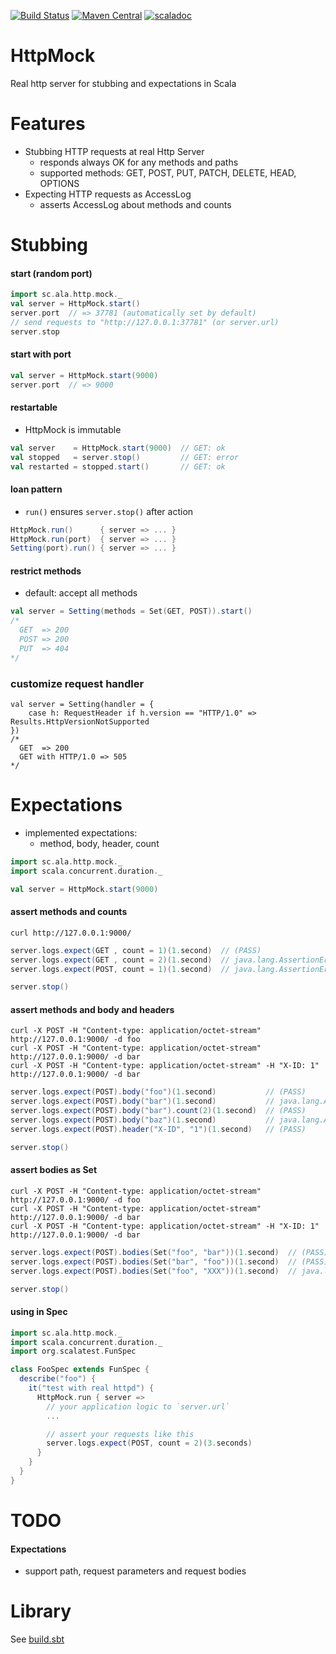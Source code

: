 [![Build Status](https://travis-ci.org/maiha/http-mock.svg?branch=master)](https://travis-ci.org/maiha/http-mock)
[![Maven Central](https://maven-badges.herokuapp.com/maven-central/sc.ala/http-mock_2.11/badge.svg)](https://maven-badges.herokuapp.com/maven-central/sc.ala/http-mock_2.11)
[![scaladoc](http://javadoc-badge.appspot.com/sc.ala/http-mock_2.11.svg?label=scaladoc)](http://javadoc-badge.appspot.com/sc.ala/http-mock_2.11)


# HttpMock

Real http server for stubbing and expectations in Scala

Features
========

- Stubbing HTTP requests at real Http Server
  - responds always OK for any methods and paths
  - supported methods: GET, POST, PUT, PATCH, DELETE, HEAD, OPTIONS
- Expecting HTTP requests as AccessLog
  - asserts AccessLog about methods and counts

Stubbing
========

#### start (random port)

```scala
import sc.ala.http.mock._
val server = HttpMock.start()
server.port  // => 37781 (automatically set by default)
// send requests to "http://127.0.0.1:37781" (or server.url)
server.stop
```

#### start with port

```scala
val server = HttpMock.start(9000)
server.port  // => 9000
```

#### restartable

- HttpMock is immutable

```scala
val server    = HttpMock.start(9000)  // GET: ok
val stopped   = server.stop()         // GET: error
val restarted = stopped.start()       // GET: ok
```

#### loan pattern

- `run()` ensures `server.stop()` after action

```scala
HttpMock.run()      { server => ... }
HttpMock.run(port)  { server => ... }
Setting(port).run() { server => ... }
```

#### restrict methods

- default: accept all methods

```scala
val server = Setting(methods = Set(GET, POST)).start()
/*
  GET  => 200
  POST => 200
  PUT  => 404
*/
```

### customize request handler

```
val server = Setting(handler = {
    case h: RequestHeader if h.version == "HTTP/1.0" => Results.HttpVersionNotSupported
})
/*
  GET  => 200
  GET with HTTP/1.0 => 505
*/
```

Expectations
============

- implemented expectations:
  - method, body, header, count

```scala
import sc.ala.http.mock._
import scala.concurrent.duration._

val server = HttpMock.start(9000)
```

#### assert methods and counts

```shell
curl http://127.0.0.1:9000/
```

```scala
server.logs.expect(GET , count = 1)(1.second)  // (PASS)
server.logs.expect(GET , count = 2)(1.second)  // java.lang.AssertionError
server.logs.expect(POST, count = 1)(1.second)  // java.lang.AssertionError

server.stop()
```

#### assert methods and body and headers

```shell
curl -X POST -H "Content-type: application/octet-stream" http://127.0.0.1:9000/ -d foo
curl -X POST -H "Content-type: application/octet-stream" http://127.0.0.1:9000/ -d bar
curl -X POST -H "Content-type: application/octet-stream" -H "X-ID: 1" http://127.0.0.1:9000/ -d bar
```

```scala
server.logs.expect(POST).body("foo")(1.second)           // (PASS)
server.logs.expect(POST).body("bar")(1.second)           // java.lang.AssertionError
server.logs.expect(POST).body("bar").count(2)(1.second)  // (PASS)
server.logs.expect(POST).body("baz")(1.second)           // java.lang.AssertionError
server.logs.expect(POST).header("X-ID", "1")(1.second)   // (PASS)

server.stop()
```

#### assert bodies as Set

```shell
curl -X POST -H "Content-type: application/octet-stream" http://127.0.0.1:9000/ -d foo
curl -X POST -H "Content-type: application/octet-stream" http://127.0.0.1:9000/ -d bar
curl -X POST -H "Content-type: application/octet-stream" -H "X-ID: 1" http://127.0.0.1:9000/ -d bar
```

```scala
server.logs.expect(POST).bodies(Set("foo", "bar"))(1.second)  // (PASS)
server.logs.expect(POST).bodies(Set("bar", "foo"))(1.second)  // (PASS)
server.logs.expect(POST).bodies(Set("foo", "XXX"))(1.second)  // java.lang.AssertionError

server.stop()
```

#### using in Spec

```scala
import sc.ala.http.mock._
import scala.concurrent.duration._
import org.scalatest.FunSpec

class FooSpec extends FunSpec {
  describe("foo") {
    it("test with real httpd") {
      HttpMock.run { server =>
        // your application logic to `server.url`
        ...

        // assert your requests like this
        server.logs.expect(POST, count = 2)(3.seconds)
      }
    }
  }
}
```


TODO
====

#### Expectations

- support path, request parameters and request bodies

Library
=======

See [build.sbt](./build.sbt)

